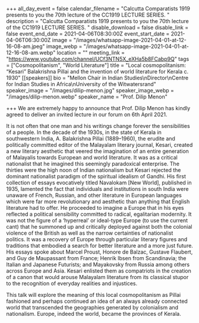 +++
all_day_event = false
calendar_filename = "Calcutta Comparatists 1919 presents to you the 70th lecture of the CC1919 LECTURE SERIES. "
description = "Calcutta Comparatists 1919 presents to you the 70th lecture of the CC1919 LECTURE SERIES. "
disable_download = false
disable_link = false
event_end_date = 2021-04-06T08:30:00Z
event_start_date = 2021-04-06T06:30:00Z
image = "/images/whatsapp-image-2021-04-01-at-12-16-08-am.jpeg"
image_webp = "/images/whatsapp-image-2021-04-01-at-12-16-08-am.webp"
location = ""
meeting_link = "https://www.youtube.com/channel/UCf3NTN5X_eXHa5b8FCabp9Q"
tags = ["Cosmopolitanism", "World Literature"]
title = "Local cosmopolitanism: “Kesari” Balakrishna Pillai and the invention of world literature for Kerala c. 1930"
[[speakers]]
bio = "Mellon Chair in Indian Studies\nDirector\nCentre for Indian Studies in Africa\nUniversity of the Witwatersrand"
speaker_image = "/images/dilip-menon.jpg"
speaker_image_webp = "/images/dilip-menon.webp"
speaker_name = "Prof. Dilip Menon"

+++
We are extremely happy to announce that Prof. Dilip Menon has kindly agreed to deliver an invited lecture in our forum on 6th April 2021.

It is not often that one man and his writings change forever the sensibilities of a people. In the decade of the 1930s, in the state of Kerala in southwestern India, A. Balakrishna Pillai (1889–1960), the erudite and politically committed editor of the Malayalam literary journal, Kesari, created a new literary aesthetic that veered the imagination of an entire generation of Malayalis towards European and world literature. It was as a critical nationalist that he imagined this seemingly paradoxical enterprise. The thirties were the high noon of Indian nationalism but Kesari rejected the dominant nationalist paradigm of the spiritual idealism of Gandhi. His first collection of essays evocatively titled Navalokam \[New World\], published in 1935, lamented the fact that individuals and institutions in south India were unaware of French, Russian, and other literature in European languages which were far more revolutionary and aesthetic than anything that English literature had to offer. He proceeded to imagine a Europe that in his eyes reflected a political sensibility committed to radical, egalitarian modernity. It was not the figure of a ‘hyperreal’ or ideal-type Europe (to use the current cant) that he summoned up and critically deployed against both the colonial violence of the British as well as the narrow certainties of nationalist politics. It was a recovery of Europe through particular literary figures and traditions that embodied a search for better literature and a more just future. His essays spoke about Marcel Proust, Honore de Balzac, Gustave Flaubert, and Guy de Maupassant from France; Henrik Ibsen from Scandinavia; the Italian and Japanese Futurists; and Mayakovsky from Russia among others across Europe and Asia. Kesari enlisted them as compatriots in the creation of a canon that would arouse Malayalam literature from its classical stupor to the recognition of everyday realities and injustices.

This talk will explore the meaning of this local cosmopolitanism as Pillai fashioned and perhaps continued an idea of an always already connected world that transcended the geographies generated by colonialism and nationalism. Europe, indeed the world, became the provinces of Kerala.